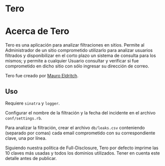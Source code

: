 Tero
======

# Acerca de Tero

Tero es una aplicación para analizar filtraciones en sitios. Permite al Administrador de un sitio comprometido utilizarlo para analizar usuarios filtrados y disponibilizar en el corto plazo un sistema de consulta para los mismos; y permite a cualquier Usuario consultar y verificar si fue comprometido en dicho sitio con sólo ingresar su dirección de correo.

Tero fue creado por [Mauro Eldritch](https://github.com/mauroeldritch).


## Uso

Requiere `sinatra` y `logger`.

Configurar el nombre de la filtración y la fecha del incidente en el archivo `conf/settings.rb`.

Para analizar la filtración, crear el archivo `db/leaks.csv` conteniendo (separado por comas) cada email comprometido con su correspondiente clave, una por línea.

Siguiendo nuestra política de Full-Disclosure, Tero por defecto imprime las 10 claves más usadas y todos los dominios utilizados. Tener en cuenta este detalle antes de publicar.